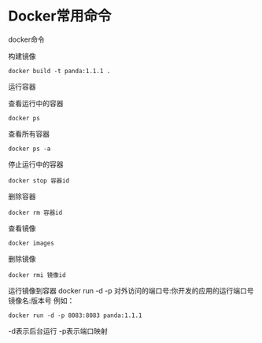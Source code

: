 # Docker常用命令

docker命令

构建镜像
```
docker build -t panda:1.1.1 .
```

运行容器

查看运行中的容器
```
docker ps
```

查看所有容器
```
docker ps -a
```

停止运行中的容器
```
docker stop 容器id
```

删除容器
```
docker rm 容器id
```

查看镜像
```
docker images
```

删除镜像
```
docker rmi 镜像id
```

运行镜像到容器
docker run -d -p 对外访问的端口号:你开发的应用的运行端口号 镜像名:版本号
例如：

```
docker run -d -p 8083:8083 panda:1.1.1
```

-d表示后台运行
-p表示端口映射